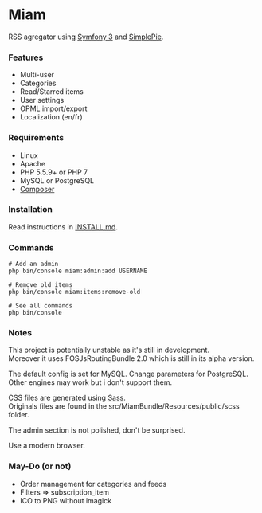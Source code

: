 # Miam

RSS agregator using [Symfony 3](https://symfony.com/) and [SimplePie](https://github.com/simplepie/simplepie).  

### Features

* Multi-user
* Categories
* Read/Starred items
* User settings
* OPML import/export
* Localization (en/fr)

### Requirements

* Linux
* Apache
* PHP 5.5.9+ or PHP 7  
* MySQL or PostgreSQL
* [Composer](https://getcomposer.org/download/)

### Installation

Read instructions in [INSTALL.md](https://github.com/Yuzmi/miam/blob/master/INSTALL.md).

### Commands

```
# Add an admin
php bin/console miam:admin:add USERNAME

# Remove old items
php bin/console miam:items:remove-old

# See all commands
php bin/console
```

### Notes

This project is potentially unstable as it's still in development.  
Moreover it uses FOSJsRoutingBundle 2.0 which is still in its alpha version.  

The default config is set for MySQL. Change parameters for PostgreSQL.  
Other engines may work but i don't support them.  

CSS files are generated using [Sass](http://sass-lang.com).  
Originals files are found in the src/MiamBundle/Resources/public/scss folder.  

The admin section is not polished, don't be surprised.  

Use a modern browser.  

### May-Do (or not)

- Order management for categories and feeds
- Filters => subscription_item
- ICO to PNG without imagick
